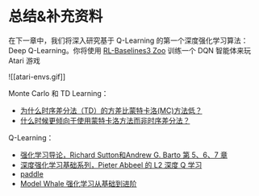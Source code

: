 # 总结&补充资料

在下一章中，我们将深入研究基于 Q-Learning 的第一个深度强化学习算法：Deep Q-Learning。你将使用 [RL-Baselines3 Zoo](https://github.com/DLR-RM/rl-baselines3-zoo) 训练一个 DQN 智能体来玩 Atari 游戏

![[atari-envs.gif]]

Monte Carlo 和 TD Learning：
- [为什么时序差分法（TD）的方差比蒙特卡洛(MC)方法低？](https://stats.stackexchange.com/questions/355820/why-do-temporal-difference-td-methods-have-lower-variance-than-monte-carlo-met)
- [什么时候更倾向于使用蒙特卡洛方法而非时序差分法？](https://stats.stackexchange.com/questions/336974/when-are-monte-carlo-methods-preferred-over-temporal-difference-ones)

Q-Learning：
- [强化学习导论，Richard Sutton和Andrew G. Barto 第 5、6、7 章](http://incompleteideas.net/book/RLbook2020.pdf)
- [深度强化学习基础系列，Pieter Abbeel 的 L2 深度 Q 学习](https://youtu.be/Psrhxy88zww)
- [paddle](https://paddlepedia.readthedocs.io/en/latest/tutorials/reinforcement_learning/Q-learning.html)
- [Model Whale 强化学习从基础到进阶](https://www.heywhale.com/mw/project/649555d0fde7b5eb973bf6ba)